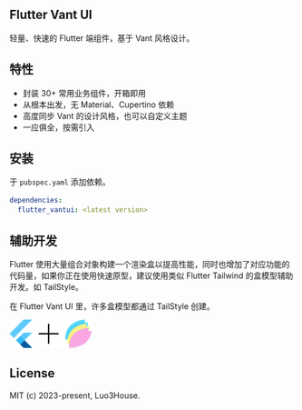 ## Flutter Vant UI

轻量、快速的 Flutter 端组件，基于 Vant 风格设计。

## 特性

- 封装 30+ 常用业务组件，开箱即用
- 从根本出发，无 Material、Cupertino 依赖
- 高度同步 Vant 的设计风格，也可以自定义主题
- 一应俱全，按需引入

## 安装

于 `pubspec.yaml` 添加依赖。

```yaml
dependencies: 
  flutter_vantui: <latest version>
```

## 辅助开发

Flutter 使用大量组合对象构建一个渲染盒以提高性能，同时也增加了对应功能的代码量，如果你正在使用快速原型，建议使用类似 Flutter Tailwind 的盒模型辅助开发。如 TailStyle。

在 Flutter Vant UI 里，许多盒模型都通过 TailStyle 创建。

![Flutter Logo](images/icon_flutter.png)
![To Plus](images/icon_plus.png)
![TailStyle Logo](images/icon_tailstyle.png)


## License

MIT (c) 2023-present, Luo3House.
